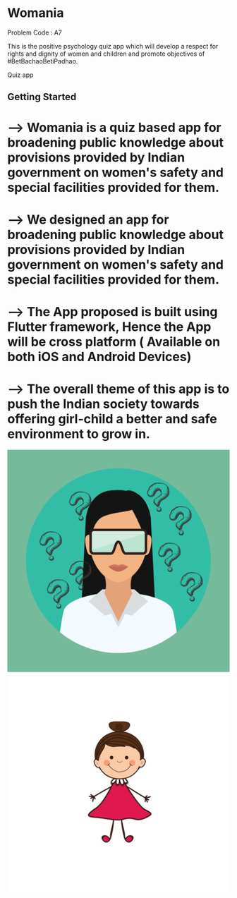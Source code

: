 
# Womania

Problem Code : A7

This is the positive psychology quiz app which will develop a respect for rights and dignity of women and children and promote objectives of #BetBachaoBetiPadhao.

Quiz app 



## Getting Started

# --> Womania is a quiz based app for broadening public knowledge about provisions provided by Indian government on women's safety and special facilities provided for them.
# --> We designed an app for broadening public knowledge about provisions provided by Indian government on women's safety and special facilities provided for them.
# --> The App proposed is built using Flutter framework, Hence the App will be cross platform ( Available on both iOS and Android Devices)
# --> The overall theme of this app is to push the Indian society towards offering girl-child a better and safe environment to grow in.

![App Icon](https://raw.githubusercontent.com/mrcodefrost/A7_Elementalists/main/Extras/Icon%20Image.png)
![Girl Pic](https://raw.githubusercontent.com/mrcodefrost/A7_Elementalists/main/Extras/Girl%20Pic.jpg)